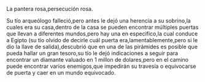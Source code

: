 La pantera rosa,persecución rosa.

Su tío arqueólogo falleció,pero antes le dejó una herencia a su sobrino,la cuales era su casa,dentro de la casa se pueden encontrar múltiples puertas que llevan a diferentes mundos,pero hay una en especifico,la cual conduce a Egipto (su tío olvido de decirle cuál puerta era,lamentablemente,pero si le dio la llave de salida),descubrió que en una de las pirámides es posible que pueda hallar un gran tesoro,su tío le dejó indicaciones a seguir para encontrar un diamante valuado en 1 millon de dolares,pero en el camino puede encontrar varios enemigos,que impedirán su travesía o equivocarse de puerta y caer en un mundo equivocado.
